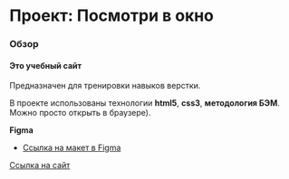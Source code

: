 # Проект: Посмотри в окно

### Обзор
#### Это учебный сайт 
Предназначен для тренировки навыков верстки. 

В проекте использованы технологии **html5**, **css3**, **методология БЭМ**. Можно просто открыть в браузере). 

**Figma**

* [Ссылка на макет в Figma](https://www.figma.com/design/QHcvX1RsUI89CulRB7HLk6/%234-Посмотри-в-окно?node-id=301-143&t=ZjF5oHi6rzUtLRxb-0)

[Ссылка на сайт](https://anna-test-2020.github.io/posmotri_v_okno/)